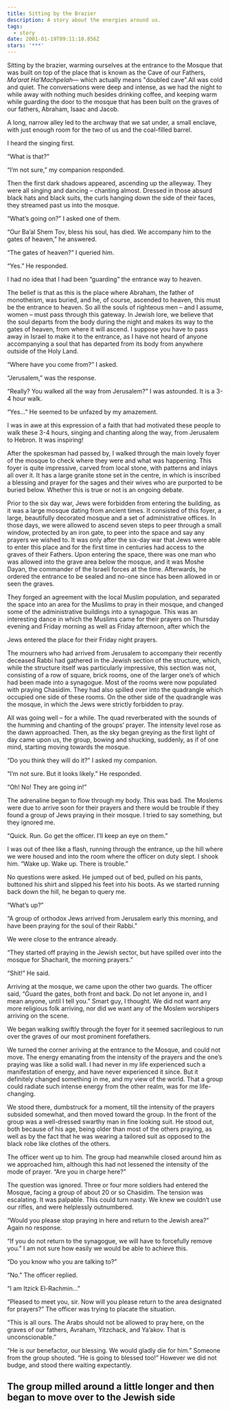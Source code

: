 ```yaml
---
title: Sitting by the Brazier
description: A story about the energies around us.
tags:
  - story
date: 2001-01-19T09:11:18.856Z
stars: '***'
---
```


Sitting by the brazier, warming ourselves at the entrance to the Mosque that was built on top of the place that is known as the Cave of our Fathers, _Ma’arat Ha’Machpelah_&mdash; which actually means "doubled cave".All was cold and quiet. The conversations were deep and intense, as we had the night to while away with nothing much besides drinking coffee, and keeping warm while guarding the door to the mosque that has been built on the graves of our fathers, Abraham, Isaac and Jacob.

A long, narrow alley led to the archway that we sat under, a small enclave, with just enough room for the two of us and the coal-filled barrel.

I heard the singing first.

“What is that?”

“I’m not sure,” my companion responded.

Then the first dark shadows appeared, ascending up the alleyway. They were all singing and dancing – chanting almost. Dressed in those absurd black hats and black suits, the curls hanging down the side of their faces, they streamed past us into the mosque.

“What’s going on?” I asked one of them.

“Our Ba’al Shem Tov, bless his soul, has died. We accompany him to the gates of heaven,” he answered.

“The gates of heaven?” I queried him.

“Yes.” He responded.

I had no idea that I had been “guarding” the entrance way to heaven.

The belief is that as this is the place where Abraham, the father of monotheism, was buried, and he, of course, ascended to heaven, this must be the entrance to heaven. So all the souls of righteous men – and I assume, women – must pass through this gateway. In Jewish lore, we believe that the soul departs from the body during the night and makes its way to the gates of heaven, from where it will ascend. I suppose you have to pass away in Israel to make it to the entrance, as I have not heard of anyone accompanying a soul that has departed from its body from anywhere outside of the Holy Land.

“Where have you come from?” I asked.

“Jerusalem,” was the response.

“Really? You walked all the way from Jerusalem?” I was astounded. It is a 3-4 hour walk.

“Yes…” He seemed to be unfazed by my amazement.

I was in awe at this expression of a faith that had motivated these people to walk these 3-4 hours, singing and chanting along the way, from Jerusalem to Hebron. It was inspiring!

After the spokesman had passed by, I walked through the main lovely foyer of the mosque to check where they were and what was happening. This foyer is quite impressive, carved from local stone, with patterns and inlays all over it. It has a large granite stone set in the centre, in which is inscribed a blessing and prayer for the sages and their wives who are purported to be buried below. Whether this is true or not is an ongoing debate.

Prior to the six day war, Jews were forbidden from entering the building, as it was a large mosque dating from ancient times. It consisted of this foyer, a large, beautifully decorated mosque and a set of administrative offices. In those days, we were allowed to ascend seven steps to peer through a small window, protected by an iron gate, to peer into the space and say any prayers we wished to. It was only after the six-day war that Jews were able to enter this place and for the first time in centuries had access to the graves of their Fathers. Upon entering the space, there was one man who was allowed into the grave area below the mosque, and it was Moshe Dayan, the commander of the Israeli forces at the time. Afterwards, he ordered the entrance to be sealed and no-one since has been allowed in or seen the graves.

They forged an agreement with the local Muslim population, and separated the space into an area for the Muslims to pray in their mosque, and changed some of the administrative buildings into a synagogue. This was an interesting dance in which the Muslims came for their prayers on Thursday evening and Friday morning as well as Friday afternoon, after which the

Jews entered the place for their Friday night prayers.

The mourners who had arrived from Jerusalem to accompany their recently deceased Rabbi had gathered in the Jewish section of the structure, which, while the structure itself was particularly impressive, this section was not, consisting of a row of square, brick rooms, one of the larger one’s of which had been made into a synagogue. Most of the rooms were now populated with praying Chasidim. They had also spilled over into the quadrangle which occupied one side of these rooms. On the other side of the quadrangle was the mosque, in which the Jews were strictly forbidden to pray.

All was going well – for a while. The quad reverberated with the sounds of the humming and chanting of the groups’ prayer. The intensity level rose as the dawn approached. Then, as the sky began greying as the first light of day came upon us, the group, bowing and shucking, suddenly, as if of one mind, starting moving towards the mosque.

“Do you think they will do it?” I asked my companion.

“I’m not sure. But it looks likely.” He responded.

“Oh! No! They are going in!”

The adrenaline began to flow through my body. This was bad. The Moslems were due to arrive soon for their prayers and there would be trouble if they found a group of Jews praying in their mosque. I tried to say something, but they ignored me.

“Quick. Run. Go get the officer. I’ll keep an eye on them.”

I was out of thee like a flash, running through the entrance, up the hill where we were housed and into the room where the officer on duty slept. I shook him. “Wake up. Wake up. There is trouble.”

No questions were asked. He jumped out of bed, pulled on his pants, buttoned his shirt and slipped his feet into his boots. As we started running back down the hill, he began to query me.

“What’s up?”

“A group of orthodox Jews arrived from Jerusalem early this morning, and have been praying for the soul of their Rabbi.”

We were close to the entrance already.

“They started off praying in the Jewish sector, but have spilled over into the mosque for Shacharit, the morning prayers.”

“Shit!” He said.

Arriving at the mosque, we came upon the other two guards. The officer said, “Guard the gates, both front and back. Do not let anyone in, and I mean anyone, until I tell you.” Smart guy, I thought. We did not want any more religious folk arriving, nor did we want any of the Moslem worshipers arriving on the scene.

We began walking swiftly through the foyer for it seemed sacrilegious to run over the graves of our most prominent forefathers.

We turned the corner arriving at the entrance to the Mosque, and could not move. The energy emanating from the intensity of the prayers and the one’s praying was like a solid wall. I had never in my life experienced such a manifestation of energy, and have never experienced it since. But it definitely changed something in me, and my view of the world. That a group could radiate such intense energy from the other realm, was for me life-changing.

We stood there, dumbstruck for a moment, till the intensity of the prayers subsided somewhat, and then moved toward the group. In the front of the group was a well-dressed swarthy man in fine looking suit. He stood out, both because of his age, being older than most of the others praying, as well as by the fact that he was wearing a tailored suit as opposed to the black robe like clothes of the others.

The officer went up to him. The group had meanwhile closed around him as we approached him, although this had not lessened the intensity of the mode of prayer.  “Are you in charge here?”

The question was ignored. Three or four more soldiers had entered the Mosque, facing a group of about 20 or so Chasidim. The tension was escalating. It was palpable. This could turn nasty. We knew we couldn’t use our rifles, and were helplessly outnumbered.

“Would you please stop praying in here and return to the Jewish area?” Again no response.

“If you do not return to the synagogue, we will have to forcefully remove you.” I am not sure how easily we would be able to achieve this.

“Do you know who you are talking to?”

“No.” The officer replied.

“I am Itzick El-Rachmin…”

“Pleased to meet you, sir. Now will you please return to the area designated for prayers?” The officer was trying to placate the situation.

“This is all ours. The Arabs should not be allowed to pray here, on the graves of our fathers, Avraham, Yitzchack, and Ya’akov. That is unconscionable.”

“He is our benefactor, our blessing. We would gladly die for him.” Someone from the group shouted. “He is going to blessed too!” However we did not budge, and stood there waiting expectantly.

The group milled around a little longer and then began to move over to the Jewish side
---
